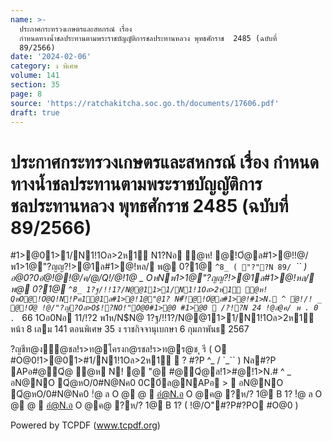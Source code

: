```yaml
---
name: >-
  ประกาศกระทรวงเกษตรและสหกรณ์ เรื่อง
  กำหนดทางน้ำชลประทานตามพระราชบัญญัติการชลประทานหลวง พุทธศักราช  2485 (ฉบับที่
  89/2566)
date: '2024-02-06'
category: ง พิเศษ
volume: 141
section: 35
page: 8
source: 'https://ratchakitcha.soc.go.th/documents/17606.pdf'
draft: true
---
```


# ประกาศกระทรวงเกษตรและสหกรณ์ เรื่อง กำหนดทางน้ำชลประทานตามพระราชบัญญัติการชลประทานหลวง พุทธศักราช  2485 (ฉบับที่ 89/2566)

#1>@01>1/N1!1Oล>2ห1์ N1?Nอ ํ@ห! @!Oํ@ล#1>@!!@/พ1>1@"?ญญ?!>@1ล#1>@!หล/ พ@ 0?1@ `^8_ ( "?"?N 89/ `_`` ) อ@0?0อํ@!@!@/ค/@/Q!/@!1@ _ OหNพ1>1@"?ญญ?!>@1ล#1>@!หล/ พ@ 0?1@ `^8_ 1?ฐ/!!1?/N@@11>1/N1!1Oล>2ห1์ ํ@ห! QหO@!Oํ@Q!N!Pค1@1ล#1>@!1@"@1? N#็!@!Oํ@ล#1>@!#1>N. ^ ํ@!/! _ @!Oํ@ !@/"?ญ?Oล>O$!?NO!"O@0#1>@0 #1>@0  /?!?N 24 !@ล@ค/ พ . 0 . `_ 66 1Oอ0Nอ 11/!?2 พ1ห/N$N@ 1?ฐ/!!1?/N@@11>1/N1!1Oล>2ห1์ หน้า 8 เลม 141 ตอนพิเศษ 35 ง ราชกิจจานุเบกษา 6 กุมภาพันธ 2567

?ญชีท@ง้ํ@ชล!ร>ท@โครงก@รชล!ร>ท@ร@ช ุ รี ( O #O@0!1>@01>#1/N1!1Oล>2ห1์  ? #?P ^_ / `_`` ) Nล#?P APอ#@Qํ@ ํ@ห N! @ "@ #@Qํ@ล!1>#@!1>N.# ^ _ อN@NO Qํ@หO/0#N@Nค0 0C0์ล@NAPอ >  อN@NO Qํ@หO/0#N@Nค0 !ํ@ ล O @ @  อํ@N.อ O @ค@ ?ห/? 1@ B 1? !ํ@ ล O @ @  อํ@N.อ O @ค@ ?ห/? 1@ B 1? ( !@/O"#?P#?PO #O@0 )

Powered by TCPDF (www.tcpdf.org)
